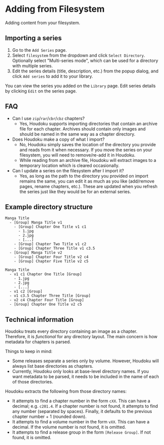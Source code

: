 # Adding from Filesystem

Adding content from your filesystem.

## Importing a series

1. Go to the `Add Series` page.
2. Select `filesystem` from the dropdown and click `Select Directory`. Optionally select
"Multi-series mode", which can be used for a directory with multiple series.
3. Edit the series details (title, description, etc.) from the popup dialog, and click
`Add series` to add it to your library.

You can view the series you added on the `Library` page. Edit series details by clicking `Edit` on
the series page.

## FAQ

- Can I use `zip`/`rar`/`cbr`/`cbz` chapters?
  - Yes, Houdoku supports importing directories that contain an archive file for each chapter.
  Archives should contain only images and should be named in the same way as a chapter directory.
- Does Houdoku make a copy of what I import?
  - No, Houdoku simply saves the location of the directory you provide and reads from it when
  necessary. If you move the series on your filesystem, you will need to remove/re-add it in Houdoku.
  - While reading from an archive file, Houdoku will extract images to a temporary location which
  is cleared occasionally.
- Can I update a series on the filesystem after I import it?
  - Yes, as long as the path to the directory you provided on import remains the same, you can edit
  it as much as you like (add/remove pages, rename chapters, etc.). These are updated when you
  refresh the series just like they would be for an external series.

## Example directory structure

```
Manga Title
  - [Group] Manga Title v1
    - [Group] Chapter One Title v1 c1
      - 1.jpg
      - 2.jpg
      - [...]
    - [Group] Chapter Two Title v1 c2
    - [Group] Chapter Three Title v1 c3.5
  - [Group] Manga Title v2
    - [Group] Chapter Four Title v2 c4
    - [Group] Chapter Five Title v2 c5
```

```
Manga Title
  - v1 c1 Chapter One Title [Group]
    - 1.jpg
    - 2.jpg
    - [...]
  - v1 c2 [Group]
  - v1 c3.5 Chapter Three Title [Group]
  - v2 c4 Chapter Four Title [Group]
  - [Group] Chapter One Title v2 c5
```

## Technical information

Houdoku treats every directory containing an image as a chapter. Therefore, it is
*functional* for any directory layout. The main concern is how metadata for chapters is parsed.

Things to keep in mind:
- Some releases separate a series only by volume. However, Houdoku will always list base directories as chapters.
- Currently, Houdoku only looks at base-level directory names. If you want metadata to be parsed,
it needs to be included in the name of each of those directories.

Houdoku extracts the following from those directory names:

- It attempts to find a chapter number in the form `cXX`. This can have a decimal; e.g. `c201.4`. If a
chapter number is not found, it attempts to find any number (separated by spaces). Finally, it
defaults to the previous chapter number + 1 (rounded down).
- It attempts to find a volume number in the form `vXX`. This can have a decimal. If the volume number is not found, it is omitted.
- It attempts to find a release group in the form `[Release Group]`. If not found, it is omitted.